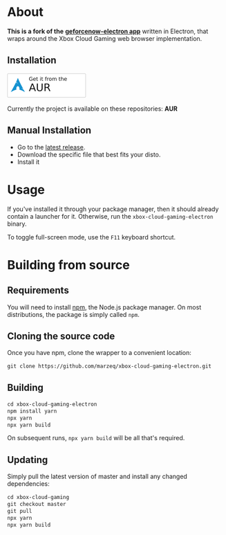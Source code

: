 # About

**This is a fork of the** [**geforcenow-electron app**](https://github.com/hmlendea/geforcenow-electron) written in Electron, that wraps around the Xbox Cloud Gaming web browser implementation.

## Installation

[![Get it from the AUR](https://raw.githubusercontent.com/hmlendea/readme-assets/master/badges/stores/aur.png)](https://aur.archlinux.org/packages/xbox-cloud-gaming/)

Currently the project is available on these repositories: **AUR**

## Manual Installation

-   Go to the [latest release](https://github.com/marzeq/xbox-cloud-gaming-electron/releases/latest).
-   Download the specific file that best fits your disto.
-   Install it

# Usage

If you've installed it through your package manager, then it should already contain a launcher for it. Otherwise, run the `xbox-cloud-gaming-electron` binary.

To toggle full-screen mode, use the `F11` keyboard shortcut.

# Building from source

## Requirements

You will need to install [npm](https://www.npmjs.com/), the Node.js package manager. On most distributions, the package is simply called `npm`.

## Cloning the source code

Once you have npm, clone the wrapper to a convenient location:

```
git clone https://github.com/marzeq/xbox-cloud-gaming-electron.git
```

## Building

```
cd xbox-cloud-gaming-electron
npm install yarn
npx yarn
npx yarn build
```

On subsequent runs, `npx yarn build` will be all that's required.

## Updating

Simply pull the latest version of master and install any changed dependencies:

```
cd xbox-cloud-gaming
git checkout master
git pull
npx yarn
npx yarn build
```
